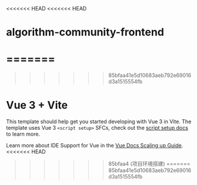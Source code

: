 <<<<<<< HEAD
<<<<<<< HEAD
# algorithm-community-frontend
=======
=======
>>>>>>> 85bfaa41e5d10683aeb792e69016d3a1515554fb
# Vue 3 + Vite

This template should help get you started developing with Vue 3 in Vite. The template uses Vue 3 `<script setup>` SFCs, check out the [script setup docs](https://v3.vuejs.org/api/sfc-script-setup.html#sfc-script-setup) to learn more.

Learn more about IDE Support for Vue in the [Vue Docs Scaling up Guide](https://vuejs.org/guide/scaling-up/tooling.html#ide-support).
<<<<<<< HEAD
>>>>>>> 85bfaa4 (项目环境搭建)
=======
>>>>>>> 85bfaa41e5d10683aeb792e69016d3a1515554fb
